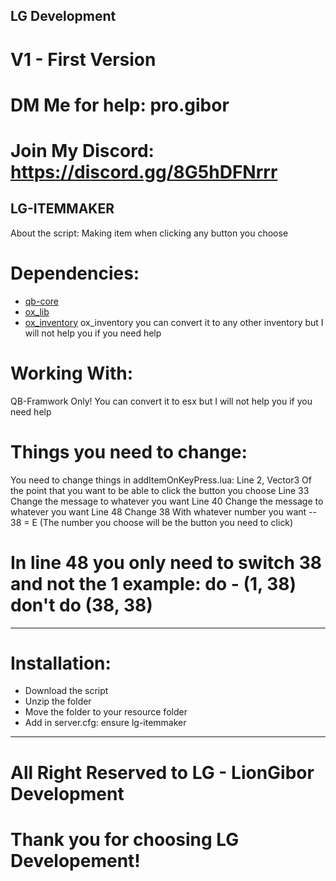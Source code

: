 ## LG Development 
# V1 - First Version 
# DM Me for help: pro.gibor
# Join My Discord: https://discord.gg/8G5hDFNrrr
## LG-ITEMMAKER
About the script: Making item when clicking any button you choose
# Dependencies: 
- [qb-core](https://github.com/qbcore-framework/qb-core)
- [ox_lib](https://github.com/overextended/ox_lib)
- [ox_inventory](https://github.com/overextended/ox_inventory)
ox_inventory you can convert it to any other inventory but I will not help you if you need help
# Working With:
QB-Framwork Only! You can convert it to esx but I will not help you if you need help
# Things you need to change: 
You need to change things in addItemOnKeyPress.lua:
Line 2, Vector3 Of the point that you want to be able to click the button you choose
Line 33 Change the message to whatever you want
Line 40 Change the message to whatever you want
Line 48 Change 38 With whatever number you want -- 38 = E (The number you choose will be the button you need to click)
# In line 48 you only need to switch 38 and not the 1 example: do - (1, 38) don't do (38, 38)
----------------------------------------------
# Installation:
- Download the script
- Unzip the folder
- Move the folder to your resource folder
- Add in server.cfg: ensure lg-itemmaker
----------------------------------------------
# All Right Reserved to LG - LionGibor Development
# Thank you for choosing LG Developement!
